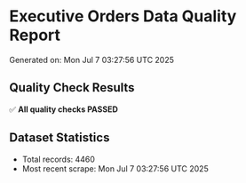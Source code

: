 # Executive Orders Data Quality Report
Generated on: Mon Jul  7 03:27:56 UTC 2025

## Quality Check Results
✅ **All quality checks PASSED**

## Dataset Statistics
- Total records: 4460
- Most recent scrape: Mon Jul  7 03:27:56 UTC 2025
